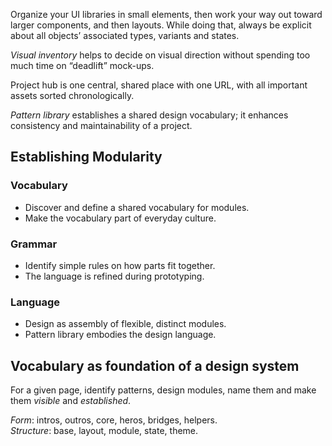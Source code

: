 Organize your UI libraries in small elements, then work your way out toward larger components, and then layouts. While doing that, always be explicit about all objects’ associated types, variants and states. 

*Visual inventory* helps to decide on visual direction without spending too much  time on “deadlift” mock-ups.

Project hub is one central, shared place with one URL, with all important assets sorted chronologically.

*Pattern library* establishes  a shared design vocabulary;  it enhances consistency and maintainability of a project.

## Establishing Modularity
### Vocabulary 
* Discover and define a shared vocabulary for modules.
* Make the vocabulary part of everyday culture.

### Grammar 
* Identify simple rules on how parts fit together.
* The language is refined during prototyping.

### Language 
* Design as assembly of flexible, distinct modules.
* Pattern library embodies the design language.

## Vocabulary as foundation of a design system
For a given page, identify patterns, design modules, name them and make them *visible* and *established*.  

*Form*: intros, outros, core, heros, bridges, helpers.  
*Structure*: base, layout, module, state, theme.
